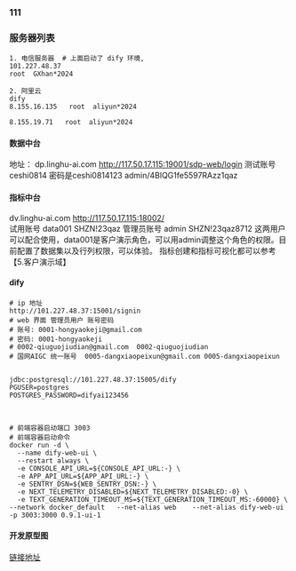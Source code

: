 ### 111




### 服务器列表
```shell
1. 电信服务器  # 上面启动了 dify 环境,
101.227.48.37
root  GXhan*2024

2. 阿里云  
dify 
8.155.16.135   root  aliyun*2024

8.155.19.71   root  aliyun*2024  
```

#### 数据中台
地址：
dp.linghu-ai.com
http://117.50.17.115:19001/sdp-web/login 
测试账号 ceshi0814 密码是ceshi0814123
admin/4BlQG1fe5597RAzz1qaz

#### 指标中台

dv.linghu-ai.com
http://117.50.17.115:18002/   
试用账号  data001 SHZN!23qaz
管理员账号 admin SHZN!23qaz8712
这两用户可以配合使用，data001是客户演示角色，可以用admin调整这个角色的权限。目前配置了数据集以及行列权限，可以体验。
指标创建和指标可视化都可以参考【5.客户演示域】

#### dify  
```shell
# ip 地址 
http://101.227.48.37:15001/signin
# web 界面 管理员用户 账号密码  
# 账号: 0001-hongyaokeji@gmail.com
# 密码: 0001-hongyaokeji
# 0002-qiuguojiudian@gmail.com  0002-qiuguojiudian
# 国网AIGC 统一账号  0005-dangxiaopeixun@gmail.com 0005-dangxiaopeixun


jdbc:postgresql://101.227.48.37:15005/dify
PGUSER=postgres
POSTGRES_PASSWORD=difyai123456



# 前端容器启动端口 3003  
# 前端容器启动命令  
docker run -d \
  --name dify-web-ui \
  --restart always \
  -e CONSOLE_API_URL=${CONSOLE_API_URL:-} \
  -e APP_API_URL=${APP_API_URL:-} \
  -e SENTRY_DSN=${WEB_SENTRY_DSN:-} \
  -e NEXT_TELEMETRY_DISABLED=${NEXT_TELEMETRY_DISABLED:-0} \
  -e TEXT_GENERATION_TIMEOUT_MS=${TEXT_GENERATION_TIMEOUT_MS:-60000} \
--network docker_default   --net-alias web    --net-alias dify-web-ui -p 3003:3000 0.9.1-ui-1

```

#### 开发原型图
[链接地址](https://rp.mockplus.cn/run/rjyvZ_WhDj/BYtcU-cx-2/PvoDqtluJh?cps=expand&dt=none&ha=0&la=0&nav=1&out=0&rps=expand&rt=1&as=true)  

